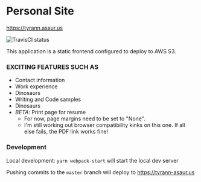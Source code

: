 # Personal Site

https://tyrann.asaur.us

![TravisCI status](https://travis-ci.org/andolojm/tyrann-asaur-us.svg?branch=master "TravisCI status")

This application is a static frontend configured to deploy to AWS S3.

### EXCITING FEATURES SUCH AS
  * Contact information
  * Work experience
  * Dinosaurs
  * Writing and Code samples
  * Dinosaurs
  * *BETA*: Print page for resume
    * For now, page margins need to be set to "None".
    * I'm still working out browser compatibility kinks on this one. If all else fails, the PDF link works fine!

### Development

Local development: `yarn webpack-start` will start the local dev server

Pushing commits to the `master` branch will deploy to https://tyrann-asaur.us
